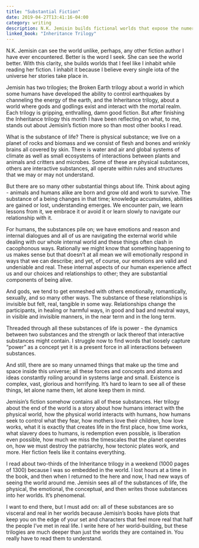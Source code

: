 ```yaml
---
title: "Substantial Fiction"
date: 2019-04-27T13:41:16-04:00
category: writing
description: N.K. Jemisin builds fictional worlds that expose the numerous substances of life.
linked_book: "Inheritance Trilogy"
---
```


N.K. Jemisin can see the world unlike, perhaps, any other fiction author I have ever encountered. Better is the word I seek. She can see the world better. With this clarity, she builds worlds that I feel like I inhabit while reading her fiction. I inhabit it because I believe every single iota of the universe her stories take place in.

Jemisin has two trilogies; the Broken Earth trilogy about a world in which some humans have developed the ability to control earthquakes by channeling the energy of the earth, and the Inheritance trilogy, about a world where gods and godlings exist and interact with the mortal realm. Each trilogy is gripping, enthralling, damn good fiction. But after finishing the Inheritance trilogy this month I have been reflecting on what, to me, stands out about Jemisin’s fiction more so than most other books I read.

What is the substance of life? There is physical substance; we live on a planet of rocks and biomass and we consist of flesh and bones and wrinkly brains all covered by skin. There is water and air and global systems of climate as well as small ecosystems of interactions between plants and animals and critters and microbes. Some of these are physical substances, others are interactive substances, all operate within rules and structures that we may or may not understand.

But there are so many other substantial things about life. Think about aging - animals and humans alike are born and grow old and work to survive. The substance of a being changes in that time; knowledge accumulates, abilities are gained or lost, understanding emerges. We encounter pain, we learn lessons from it, we embrace it or avoid it or learn slowly to navigate our relationship with it.

For humans, the substances pile on; we have emotions and reason and internal dialogues and all of us are navigating the external world while dealing with our whole internal world and these things often clash in cacophonous ways. Rationally we might know that something happening to us makes sense but that doesn’t at all mean we will emotionally respond in ways that we can describe; and yet, of course, our emotions are valid and undeniable and real. These internal aspects of our human experience affect us and our choices and relationships to other; they are substantial components of being alive.

And gods, we tend to get enmeshed with others emotionally, romantically, sexually, and so many other ways. The substance of these relationships is invisible but felt, real, tangible in some way. Relationships change the participants, in healing or harmful ways, in good and bad and neutral ways, in visible and invisible manners, in the near term and in the long term.

Threaded through all these substances of life is power - the dynamics between two substances and the strength or lack thereof that interactive substances might contain. I struggle now to find words that loosely capture “power” as a concept yet it is a present force in all interactions between substances.

And still, there are so many unnamed things that make up the time and space inside this universe; all these forces and concepts and atoms and ideas constantly roiling around in systems large and small. Existence is complex, vast, glorious and horrifying. It’s hard to learn to see all of these things, let alone name them, let alone keep them in mind.

Jemisin’s fiction somehow contains all of these substances. Her trilogy about the end of the world is a story about how humans interact with the physical world, how the physical world interacts with humans, how humans seek to control what they fear, how mothers love their children, how love works, what it is exactly that creates life in the first place, how time works, what slavery does to humans, is redemption even possible, is liberation even possible, how much we miss the timescales that the planet operates on, how we must destroy the patriarchy, how tectonic plates work, and more. Her fiction feels like it contains everything.

I read about two-thirds of the Inheritance trilogy in a weekend (1000 pages of 1300) because I was so embedded in the world. I lost hours at a time in the book, and then when I returned to the here and now, I had new ways of seeing the world around me. Jemisin sees all of the substances of life, the physical, the emotional, the conceptual, and then writes those substances into her worlds. It’s phenomenal.

I want to end there, but I must add on: all of these substances are so visceral and real in her worlds because Jemisin’s books have plots that keep you on the edge of your set and characters that feel more real that half the people I’ve met in real life. I write here of her world-building, but these trilogies are much deeper than just the worlds they are contained in. You really have to read them to understand.
